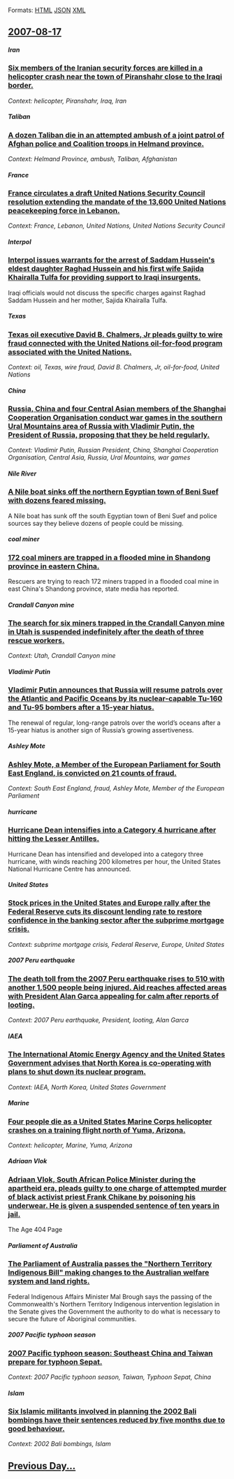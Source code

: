 
Formats: [HTML](2007/08/17/index.html)  [JSON](2007/08/17/index.json)  [XML](2007/08/17/index.xml)  

## [2007-08-17](/news/2007/08/17/index.md)

##### Iran
### [ Six members of the Iranian security forces are killed in a helicopter crash near the town of Piranshahr close to the Iraqi border. ](/news/2007/08/17/six-members-of-the-iranian-security-forces-are-killed-in-a-helicopter-crash-near-the-town-of-piranshahr-close-to-the-iraqi-border.md)
_Context: helicopter, Piranshahr, Iraq, Iran_

##### Taliban
### [ A dozen Taliban die in an attempted ambush of a joint patrol of Afghan police and Coalition troops in Helmand province. ](/news/2007/08/17/a-dozen-taliban-die-in-an-attempted-ambush-of-a-joint-patrol-of-afghan-police-and-coalition-troops-in-helmand-province.md)
_Context: Helmand Province, ambush, Taliban, Afghanistan_

##### France
### [ France circulates a draft United Nations Security Council resolution extending the mandate of the 13,600 United Nations peacekeeping force in Lebanon. ](/news/2007/08/17/france-circulates-a-draft-united-nations-security-council-resolution-extending-the-mandate-of-the-13-600-united-nations-peacekeeping-force.md)
_Context: France, Lebanon, United Nations, United Nations Security Council_

##### Interpol
### [ Interpol issues warrants for the arrest of Saddam Hussein's eldest daughter Raghad Hussein and his first wife Sajida Khairalla Tulfa for providing support to Iraqi insurgents. ](/news/2007/08/17/interpol-issues-warrants-for-the-arrest-of-saddam-hussein-s-eldest-daughter-raghad-hussein-and-his-first-wife-sajida-khairalla-tulfa-for-pr.md)
Iraqi officials would not discuss the specific charges against Raghad Saddam Hussein and her mother, Sajida Khairalla Tulfa.

##### Texas
### [ Texas oil executive David B. Chalmers, Jr pleads guilty to wire fraud connected with the United Nations oil-for-food program associated with the United Nations. ](/news/2007/08/17/texas-oil-executive-david-b-chalmers-jr-pleads-guilty-to-wire-fraud-connected-with-the-united-nations-oil-for-food-program-associated-wit.md)
_Context: oil, Texas, wire fraud, David B. Chalmers, Jr, oil-for-food, United Nations_

##### China
### [ Russia, China and four Central Asian members of the Shanghai Cooperation Organisation conduct war games in the southern Ural Mountains area of Russia with Vladimir Putin, the President of Russia, proposing that they be held regularly. ](/news/2007/08/17/russia-china-and-four-central-asian-members-of-the-shanghai-cooperation-organisation-conduct-war-games-in-the-southern-ural-mountains-area.md)
_Context: Vladimir Putin, Russian President, China, Shanghai Cooperation Organisation, Central Asia, Russia, Ural Mountains, war games_

##### Nile River
### [ A Nile boat sinks off the northern Egyptian town of Beni Suef with dozens feared missing. ](/news/2007/08/17/a-nile-boat-sinks-off-the-northern-egyptian-town-of-beni-suef-with-dozens-feared-missing.md)
A Nile boat has sunk off the south Egyptian town of Beni Suef and police sources say they believe dozens of people could be missing.

##### coal miner
### [ 172 coal miners are trapped in a flooded mine in Shandong province in eastern China. ](/news/2007/08/17/172-coal-miners-are-trapped-in-a-flooded-mine-in-shandong-province-in-eastern-china.md)
Rescuers are trying to reach 172 miners trapped in a flooded coal mine in east China&#039;s Shandong province, state media has reported.

##### Crandall Canyon mine
### [ The search for six miners trapped in the Crandall Canyon mine in Utah is suspended indefinitely after the death of three rescue workers. ](/news/2007/08/17/the-search-for-six-miners-trapped-in-the-crandall-canyon-mine-in-utah-is-suspended-indefinitely-after-the-death-of-three-rescue-workers.md)
_Context: Utah, Crandall Canyon mine_

##### Vladimir Putin
### [ Vladimir Putin announces that Russia will resume patrols over the Atlantic and Pacific Oceans by its nuclear-capable Tu-160 and Tu-95 bombers after a 15-year hiatus. ](/news/2007/08/17/vladimir-putin-announces-that-russia-will-resume-patrols-over-the-atlantic-and-pacific-oceans-by-its-nuclear-capable-tu-160-and-tu-95-bombe.md)
The renewal of regular, long-range patrols over the world’s oceans after a 15-year hiatus is another sign of Russia’s growing assertiveness.

##### Ashley Mote
### [ Ashley Mote, a Member of the European Parliament for South East England, is convicted on 21 counts of fraud. ](/news/2007/08/17/ashley-mote-a-member-of-the-european-parliament-for-south-east-england-is-convicted-on-21-counts-of-fraud.md)
_Context: South East England, fraud, Ashley Mote, Member of the European Parliament_

##### hurricane
### [ Hurricane Dean intensifies into a Category 4 hurricane after hitting the Lesser Antilles. ](/news/2007/08/17/hurricane-dean-intensifies-into-a-category-4-hurricane-after-hitting-the-lesser-antilles.md)
Hurricane Dean has intensified and developed into a category three hurricane, with winds reaching 200 kilometres per hour, the United States National Hurricane Centre has announced.

##### United States
### [ Stock prices in the United States and Europe rally after the Federal Reserve cuts its discount lending rate to restore confidence in the banking sector after the subprime mortgage crisis. ](/news/2007/08/17/stock-prices-in-the-united-states-and-europe-rally-after-the-federal-reserve-cuts-its-discount-lending-rate-to-restore-confidence-in-the-ba.md)
_Context: subprime mortgage crisis, Federal Reserve, Europe, United States_

##### 2007 Peru earthquake
### [ The death toll from the 2007 Peru earthquake rises to 510 with another 1,500 people being injured. Aid reaches affected areas with President Alan Garca appealing for calm after reports of looting. ](/news/2007/08/17/the-death-toll-from-the-2007-peru-earthquake-rises-to-510-with-another-1-500-people-being-injured-aid-reaches-affected-areas-with-presiden.md)
_Context: 2007 Peru earthquake, President, looting, Alan Garca_

##### IAEA
### [ The International Atomic Energy Agency and the United States Government advises that North Korea is co-operating with plans to shut down its nuclear program. ](/news/2007/08/17/the-international-atomic-energy-agency-and-the-united-states-government-advises-that-north-korea-is-co-operating-with-plans-to-shut-down-it.md)
_Context: IAEA, North Korea, United States Government_

##### Marine
### [ Four people die as a United States Marine Corps helicopter crashes on a training flight north of Yuma, Arizona. ](/news/2007/08/17/four-people-die-as-a-united-states-marine-corps-helicopter-crashes-on-a-training-flight-north-of-yuma-arizona.md)
_Context: helicopter, Marine, Yuma, Arizona_

##### Adriaan Vlok
### [ Adriaan Vlok, South African Police Minister during the apartheid era, pleads guilty to one charge of attempted murder of black activist priest Frank Chikane by poisoning his underwear. He is given a suspended sentence of ten years in jail. ](/news/2007/08/17/adriaan-vlok-south-african-police-minister-during-the-apartheid-era-pleads-guilty-to-one-charge-of-attempted-murder-of-black-activist-pri.md)
The Age 404 Page

##### Parliament of Australia
### [ The Parliament of Australia passes the "Northern Territory Indigenous Bill" making changes to the Australian welfare system and land rights. ](/news/2007/08/17/the-parliament-of-australia-passes-the-northern-territory-indigenous-bill-making-changes-to-the-australian-welfare-system-and-land-rights.md)
Federal Indigenous Affairs Minister Mal Brough says the passing of the Commonwealth&#039;s Northern Territory Indigenous intervention legislation in the Senate gives the Government the authority to do what is necessary to secure the future of Aboriginal communities.

##### 2007 Pacific typhoon season
### [ 2007 Pacific typhoon season: Southeast China and Taiwan prepare for typhoon Sepat. ](/news/2007/08/17/2007-pacific-typhoon-season-southeast-china-and-taiwan-prepare-for-typhoon-sepat.md)
_Context: 2007 Pacific typhoon season, Taiwan, Typhoon Sepat, China_

##### Islam
### [ Six Islamic militants involved in planning the 2002 Bali bombings have their sentences reduced by five months due to good behaviour. ](/news/2007/08/17/six-islamic-militants-involved-in-planning-the-2002-bali-bombings-have-their-sentences-reduced-by-five-months-due-to-good-behaviour.md)
_Context: 2002 Bali bombings, Islam_

## [Previous Day...](/news/2007/08/16/index.md)

